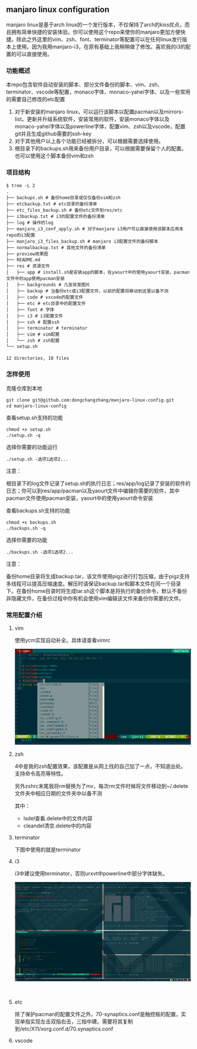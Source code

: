 ## manjaro linux configuration

manjaro linux是基于arch linux的一个发行版本，不仅保持了arch的kiss优点，而且拥有简单快捷的安装体验。你可以使用这个repo来使你的manjaro更加方便快捷。除此之外这里的vim、zsh、font、terminator等配置可以在任何linux发行版本上使用。因为我用manjaro-i3，在原有基础上我稍稍做了修改。喜欢我的i3的配置的可以直接使用。

### 功能概述

本repo包含软件自动安装的脚本、部分文件备份的脚本、vim、zsh、terminator、vscode等配置，monaco字体、monaco-yahei字体、以及一些常用的需要自己修改的etc配置

1. 对于新安装的manjaro linux，可以运行该脚本以配置pacman以及mirrors-list。更新并升级系统软件，安装常用的软件，安装monaco字体以及monaco-yahei字体以及powerline字体，配置vim、zsh以及vscode，配置git并且生成github需要的ssh-key
2. 对于其他用户以上各个功能已经被拆分，可以根据需要选择使用。
3. 根目录下的backups.sh用来备份用户目录，可以根据需要保留个人的配置。也可以使用这个脚本备份vim和zsh

### 项目结构

```
$ tree -L 2 
.
├── backups.sh # 备份home目录或仅仅备份vim和zsh
├── etcbackup.txt # etc目录的备份清单
├── etc_files_backup.sh # 备份etc文件到res/etc
├── i3backup.txt # i3的配置文件的备份清单
├── log # 操作的log
├── manjaro_i3_conf_apply.sh # 对于manjaro i3用户可以直接使用该脚本应用本repo的i3配置
├── manjaro_i3_files_backup.sh # manjaro i3配置文件的备份脚本
├── normalbackup.txt # 其他文件的备份清单
├── preview效果图
├── README.md 
├── res # 资源文件
│   ├── app # install.sh是安装app的脚本，在yaourt中的使用yaourt安装，pacman文件中的app使用pacman安装
│   ├── backgrounds # 几张背景图片
│   ├── backup # 当备份etc或i3配置文件，以前的配置将移动到这里以备不测
│   ├── code # vscode的配置文件
│   ├── etc # etc目录中的配置文件
│   ├── font # 字体
│   ├── i3 # i3配置文件
│   ├── ssh # 配置ssh 
│   ├── terminator # terminator
│   ├── vim # vim配置
│   └── zsh # zsh配置
└── setup.sh

12 directories, 10 files

```



### 怎样使用

克隆仓库到本地

```shell
git clone git@github.com:dongchangzhang/manjaro-linux-config.git
cd manjaro-linux-config
```

查看setup.sh支持的功能

```shell
chmod +x setup.sh
./setup.sh -q
```

选择你需要的功能运行

```
./setup.sh -选项1选项2...
```

注意：

根目录下的log文件记录了setup.sh的执行日志；res/app/log记录了安装的软件的日志；你可以到res/app/pacman以及yaourt文件中编辑你需要的软件，其中pacman文件使用pacman安装，yaourt中的使用yaourt命令安装

查看backups.sh支持的功能

```shell
chmod +x backups.sh
./backups.sh -q
```

选择你需要的功能

```shell
./backups.sh -选项1选项2...
```

注意：

备份home目录将生成backup.tar，该文件使用pigz进行打包压缩，由于pigz支持多线程可以提高压缩速度。解压时请保证backup.tar和脚本文件在同一个目录下。在备份home目录时将生成tar.sh这个脚本是将执行的备份命令，默认不备份非隐藏文件，在备份过程中你有机会使用vim编辑该文件来备份你需要的文件。

### 常用配置介绍

1. vim

   使用ycm实现自动补全。具体请查看vimrc

   ![vim](preview/vim.png)

2. zsh

   4中是我的zsh配置效果，该配置是从网上找的自己加了一点，不知道出处。支持命令高亮等特性。

   另外zshrc末尾我将rm替换为了mv，每次rm文件时候将文件移动到~/.delete文件夹中相应日期的文件夹中以备不测

   其中：

   * lsdel查看.delete中的文件内容
   * cleandel清空.delete中的内容

3. terminator

   下图中使用的就是terminator

4. i3

   i3中建议使用terminator，否则urxvt中powerline中部分字体缺失。

   ![背景图片](preview/i3.png)

   ​

5. etc

   除了保护pacman的配置文件之外，70-synaptics.conf是触控板的配置，实现单指实现左击双指右击，三指中建。需要将其复制到/etc/X11/xorg.conf.d/70.synaptics.conf

6. vscode